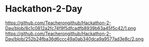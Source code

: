 # Hackathon-2-Day
https://github.com/Teacherongithub/Hackathon-2-Day/blob/8c1c0812a2fc74f9f5dfcadfb8939b63a45f5c42/1.png
https://github.com/Teacherongithub/Hackathon-2-Day/blob/252b24fba36d6ccc49a0ab340dca9a9577ad3e8c/2.png
